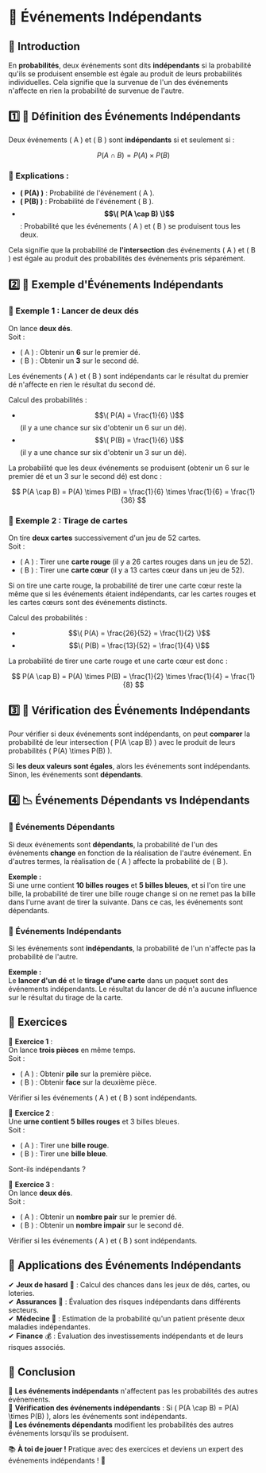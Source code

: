 # 🎲 Événements Indépendants

## 🧐 Introduction

En **probabilités**, deux événements sont dits **indépendants** si la probabilité qu'ils se produisent ensemble est égale au produit de leurs probabilités individuelles. Cela signifie que la survenue de l'un des événements n'affecte en rien la probabilité de survenue de l'autre.



## 1️⃣ 📏 Définition des Événements Indépendants

Deux événements \( A \) et \( B \) sont **indépendants** si et seulement si :  

$$ P(A \cap B) = P(A) \times P(B) $$

### 📌 Explications :
- **\( P(A) \)** : Probabilité de l'événement \( A \).
- **\( P(B) \)** : Probabilité de l'événement \( B \).
- **$$\( P(A \cap B) \)$$** : Probabilité que les événements \( A \) et \( B \) se produisent tous les deux.

Cela signifie que la probabilité de **l'intersection** des événements \( A \) et \( B \) est égale au produit des probabilités des événements pris séparément.



## 2️⃣ 🎲 Exemple d'Événements Indépendants

### 📌 Exemple 1 : Lancer de deux dés

On lance **deux dés**.  
Soit :
- \( A \) : Obtenir un **6** sur le premier dé.
- \( B \) : Obtenir un **3** sur le second dé.

Les événements \( A \) et \( B \) sont indépendants car le résultat du premier dé n'affecte en rien le résultat du second dé.

Calcul des probabilités :
- $$\( P(A) = \frac{1}{6} \)$$ (il y a une chance sur six d'obtenir un 6 sur un dé).
- $$\( P(B) = \frac{1}{6} \)$$ (il y a une chance sur six d'obtenir un 3 sur un dé).

La probabilité que les deux événements se produisent (obtenir un 6 sur le premier dé et un 3 sur le second dé) est donc :

$$ P(A \cap B) = P(A) \times P(B) = \frac{1}{6} \times \frac{1}{6} = \frac{1}{36} $$



### 📌 Exemple 2 : Tirage de cartes

On tire **deux cartes** successivement d'un jeu de 52 cartes.  
Soit :
- \( A \) : Tirer une **carte rouge** (il y a 26 cartes rouges dans un jeu de 52).
- \( B \) : Tirer une **carte cœur** (il y a 13 cartes cœur dans un jeu de 52).

Si on tire une carte rouge, la probabilité de tirer une carte cœur reste la même que si les événements étaient indépendants, car les cartes rouges et les cartes cœurs sont des événements distincts.

Calcul des probabilités :
- $$\( P(A) = \frac{26}{52} = \frac{1}{2} \)$$
- $$\( P(B) = \frac{13}{52} = \frac{1}{4} \)$$

La probabilité de tirer une carte rouge et une carte cœur est donc :

$$ P(A \cap B) = P(A) \times P(B) = \frac{1}{2} \times \frac{1}{4} = \frac{1}{8} $$



## 3️⃣ 📏 Vérification des Événements Indépendants

Pour vérifier si deux événements sont indépendants, on peut **comparer** la probabilité de leur intersection \( P(A \cap B) \) avec le produit de leurs probabilités \( P(A) \times P(B) \).

Si **les deux valeurs sont égales**, alors les événements sont indépendants. Sinon, les événements sont **dépendants**.



## 4️⃣ 📉 Événements Dépendants vs Indépendants

### 📌 Événements Dépendants
Si deux événements sont **dépendants**, la probabilité de l'un des événements **change** en fonction de la réalisation de l'autre événement. En d'autres termes, la réalisation de \( A \) affecte la probabilité de \( B \).

**Exemple :**  
Si une urne contient **10 billes rouges** et **5 billes bleues**, et si l'on tire une bille, la probabilité de tirer une bille rouge change si on ne remet pas la bille dans l'urne avant de tirer la suivante. Dans ce cas, les événements sont dépendants.

### 📌 Événements Indépendants
Si les événements sont **indépendants**, la probabilité de l'un n'affecte pas la probabilité de l'autre.

**Exemple :**  
Le **lancer d'un dé** et le **tirage d'une carte** dans un paquet sont des événements indépendants. Le résultat du lancer de dé n'a aucune influence sur le résultat du tirage de la carte.



## 📝 Exercices

📌 **Exercice 1** :  
On lance **trois pièces** en même temps.  
Soit :
- \( A \) : Obtenir **pile** sur la première pièce.
- \( B \) : Obtenir **face** sur la deuxième pièce.

Vérifier si les événements \( A \) et \( B \) sont indépendants.

📌 **Exercice 2** :  
Une **urne contient 5 billes rouges** et 3 billes bleues.  
Soit :
- \( A \) : Tirer une **bille rouge**.
- \( B \) : Tirer une **bille bleue**.

Sont-ils indépendants ?

📌 **Exercice 3** :  
On lance **deux dés**.  
Soit :
- \( A \) : Obtenir un **nombre pair** sur le premier dé.
- \( B \) : Obtenir un **nombre impair** sur le second dé.

Vérifier si les événements \( A \) et \( B \) sont indépendants.



## 🎯 Applications des Événements Indépendants

✔ **Jeux de hasard** 🎰 : Calcul des chances dans les jeux de dés, cartes, ou loteries.  
✔ **Assurances** 📑 : Évaluation des risques indépendants dans différents secteurs.  
✔ **Médecine** 🏥 : Estimation de la probabilité qu'un patient présente deux maladies indépendantes.  
✔ **Finance** 💰 : Évaluation des investissements indépendants et de leurs risques associés.  



## 🎉 Conclusion

📌 **Les événements indépendants** n'affectent pas les probabilités des autres événements.  
📌 **Vérification des événements indépendants** : Si \( P(A \cap B) = P(A) \times P(B) \), alors les événements sont indépendants.  
📌 **Les événements dépendants** modifient les probabilités des autres événements lorsqu'ils se produisent.  

📚 **À toi de jouer !** Pratique avec des exercices et deviens un expert des événements indépendants ! 🚀